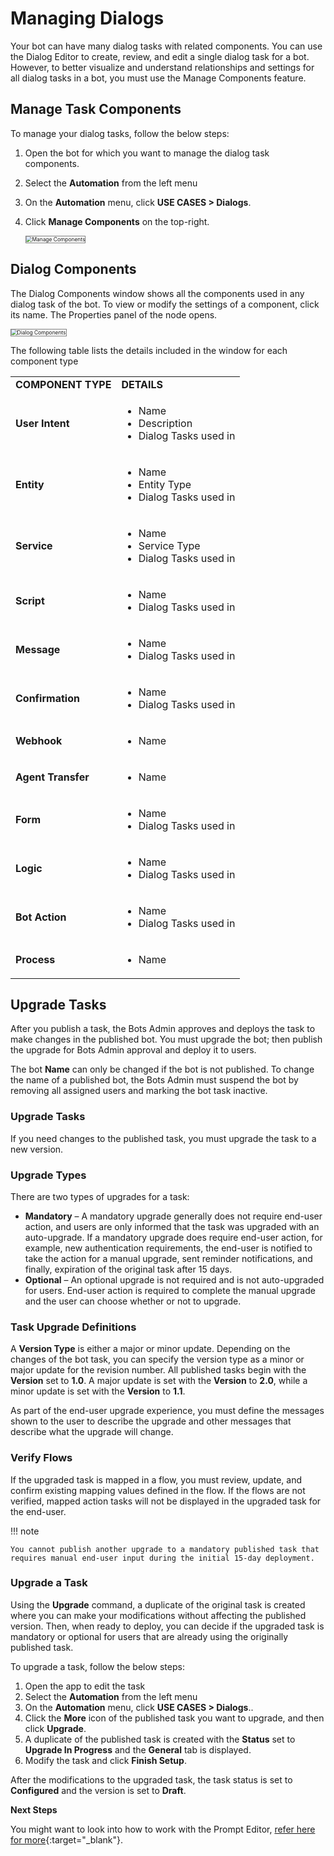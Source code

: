 # Managing Dialogs

Your bot can have many dialog tasks with related components. You can use the Dialog Editor to create, review, and edit a single dialog task for a bot. However, to better visualize and understand relationships and settings for all dialog tasks in a bot, you must use the Manage Components feature.


## Manage Task Components

To manage your dialog tasks, follow the below steps:

1. Open the bot for which you want to manage the dialog task components.
2. Select the **Automation** from the left menu
3. On the **Automation** menu, click **USE CASES > Dialogs**.
4. Click **Manage Components** on the top-right.

    <img src="../images/manage-components-img1.png" alt="Manage Components" title="Manage Components" style="border: 1px solid gray; zoom:60%;">


## Dialog Components

The Dialog Components window shows all the components used in any dialog task of the bot. To view or modify the settings of a component, click its name. The Properties panel of the node opens.

<img src="../images/manage-components-img2.png" alt="Dialog Components" title="Dialog Components" style="border: 1px solid gray; zoom:60%;">

The following table lists the details included in the window for each component type


<table>
  <tr>
   <td><strong>COMPONENT TYPE</strong>
   </td>
   <td><strong>DETAILS</strong>
   </td>
  </tr>
  <tr>
   <td><strong>User Intent</strong>
   </td>
   <td>
<ul>

<li>Name

<li>Description

<li>Dialog Tasks used in
</li>
</ul>
   </td>
  </tr>
  <tr>
   <td><strong>Entity</strong>
   </td>
   <td>
<ul>

<li>Name

<li>Entity Type

<li>Dialog Tasks used in
</li>
</ul>
   </td>
  </tr>
  <tr>
   <td><strong>Service</strong>
   </td>
   <td>
<ul>

<li>Name

<li>Service Type

<li>Dialog Tasks used in
</li>
</ul>
   </td>
  </tr>
  <tr>
   <td><strong>Script</strong>
   </td>
   <td>
<ul>

<li>Name

<li>Dialog Tasks used in
</li>
</ul>
   </td>
  </tr>
  <tr>
   <td><strong>Message</strong>
   </td>
   <td>
<ul>

<li>Name

<li>Dialog Tasks used in
</li>
</ul>
   </td>
  </tr>
  <tr>
   <td><strong>Confirmation</strong>
   </td>
   <td>
<ul>

<li>Name

<li>Dialog Tasks used in
</li>
</ul>
   </td>
  </tr>
  <tr>
   <td><strong>Webhook</strong>
   </td>
   <td>
<ul>

<li>Name
</li>
</ul>
   </td>
  </tr>
  <tr>
   <td><strong>Agent Transfer</strong>
   </td>
   <td>
<ul>

<li>Name
</li>
</ul>
   </td>
  </tr>
  <tr>
   <td><strong>Form</strong>
   </td>
   <td>
<ul>

<li>Name

<li>Dialog Tasks used in
</li>
</ul>
   </td>
  </tr>
  <tr>
   <td><strong>Logic</strong>
   </td>
   <td>
<ul>

<li>Name

<li>Dialog Tasks used in
</li>
</ul>
   </td>
  </tr>
  <tr>
   <td><strong>Bot Action</strong>
   </td>
   <td>
<ul>

<li>Name

<li>Dialog Tasks used in
</li>
</ul>
   </td>
  </tr>
  <tr>
   <td><strong>Process</strong>
   </td>
   <td>
<ul>

<li>Name
</li>
</ul>
   </td>
  </tr>
</table>



## Upgrade Tasks

After you publish a task, the Bots Admin approves and deploys the task to make changes in the published bot. You must upgrade the bot; then publish the upgrade for Bots Admin approval and deploy it to users.

The bot **Name** can only be changed if the bot is not published. To change the name of a published bot, the Bots Admin must suspend the bot by removing all assigned users and marking the bot task inactive.


### Upgrade Tasks

If you need changes to the published task, you must upgrade the task to a new version.

### Upgrade Types

There are two types of upgrades for a task:

* **Mandatory** – A mandatory upgrade generally does not require end-user action, and users are only informed that the task was upgraded with an auto-upgrade. If a mandatory upgrade does require end-user action, for example, new authentication requirements, the end-user is notified to take the action for a manual upgrade, sent reminder notifications, and finally, expiration of the original task after 15 days.
* **Optional** – An optional upgrade is not required and is not auto-upgraded for users. End-user action is required to complete the manual upgrade and the user can choose whether or not to upgrade.


### Task Upgrade Definitions

A **Version Type** is either a major or minor update. Depending on the changes of the bot task, you can specify the version type as a minor or major update for the revision number. All published tasks begin with the **Version** set to **1.0**. A major update is set with the **Version** to **2.0**, while a minor update is set with the **Version** to **1.1**.

As part of the end-user upgrade experience, you must define the messages shown to the user to describe the upgrade and other messages that describe what the upgrade will change.


### Verify Flows

If the upgraded task is mapped in a flow, you must review, update, and confirm existing mapping values defined in the flow. If the flows are not verified, mapped action tasks will not be displayed in the upgraded task for the end-user.

!!! note

    You cannot publish another upgrade to a mandatory published task that requires manual end-user input during the initial 15-day deployment.


### Upgrade a Task

Using the **Upgrade** command, a duplicate of the original task is created where you can make your modifications without affecting the published version. Then, when ready to deploy, you can decide if the upgraded task is mandatory or optional for users that are already using the originally published task.

To upgrade a task, follow the below steps:

1. Open the app to edit the task
2. Select the **Automation** from the left menu
3. On the **Automation** menu, click **USE CASES > Dialogs**..
4. Click the **More** icon of the published task you want to upgrade, and then click **Upgrade**.
5. A duplicate of the published task is created with the **Status** set to **Upgrade In Progress** and the **General** tab is displayed.
6. Modify the task and click **Finish Setup**.

After the modifications to the upgraded task, the task status is set to **Configured** and the version is set to **Draft**.

**Next Steps**

You might want to look into how to work with the Prompt Editor, [refer here for more](../prompt-editor/){:target="_blank"}.